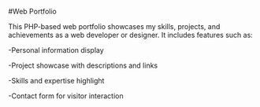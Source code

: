 #Web Portfolio

This PHP-based web portfolio showcases my skills, projects, and achievements as a web developer or designer. It includes features such as:

-Personal information display

-Project showcase with descriptions and links

-Skills and expertise highlight

-Contact form for visitor interaction
